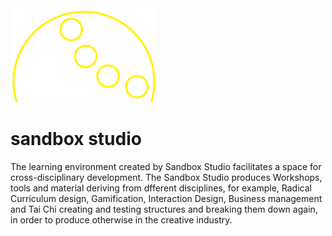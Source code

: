 <img style="text-alighn:center;max-height:150px;" src="https://raw.githubusercontent.com/namacodi/sandboxstudio/master/Box.png">

# sandbox studio
The learning environment created by Sandbox Studio facilitates a space for cross-disciplinary development. The Sandbox Studio produces Workshops, tools and material deriving from dfferent disciplines, for example, Radical Curriculum design, Gamification, Interaction Design, Business management and Tai Chi creating and testing structures and breaking them down again, in order to produce otherwise in the creative industry.
